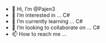 - 👋 Hi, I’m @Pajen3
- 👀 I’m interested in ... C#
- 🌱 I’m currently learning ... C#
- 💞️ I’m looking to collaborate on ... C#
- 📫 How to reach me ...

<!---
Pajen3/Pajen3 is a ✨ special ✨ repository because its `README.md` (this file) appears on your GitHub profile.
You can click the Preview link to take a look at your changes.
--->
